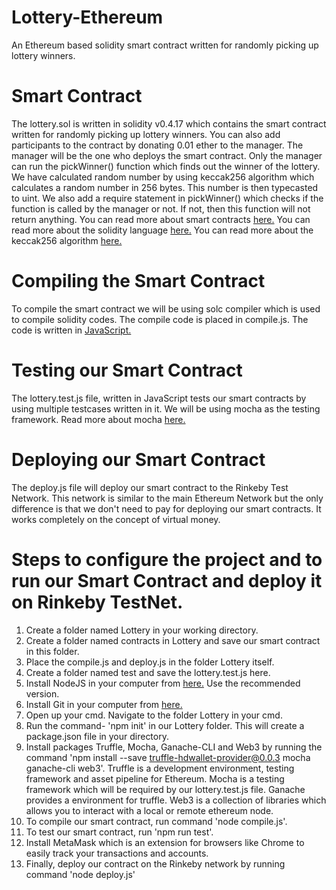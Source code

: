 # Lottery-Ethereum
An Ethereum based solidity smart contract written for randomly picking up lottery winners.

# Smart Contract
The lottery.sol is written in solidity v0.4.17 which contains the smart contract written for randomly picking up lottery winners. You can also add participants to the contract by donating 0.01 ether to the manager. The manager will be the one who deploys the smart contract. Only the manager can run the pickWinner() function which finds out the winner of the lottery. We have calculated random number by using keccak256 algorithm which calculates a random number in 256 bytes. This number is then typecasted to uint. We also add a require statement in pickWinner() which checks if the function is called by the manager or not. If not, then this function will not return anything. 
You can read more about smart contracts [here.](https://en.wikipedia.org/wiki/Smart_contract)
You can read more about the solidity language [here.](https://solidity.readthedocs.io/en/v0.4.25/)
You can read more about the keccak256 algorithm [here.](https://solidity.readthedocs.io/en/v0.4.21/units-and-global-variables.html)

# Compiling the Smart Contract
To compile the smart contract we will be using solc compiler which is used to compile solidity codes. The compile code is placed in compile.js. 
The code is written in [JavaScript.](https://en.wikipedia.org/wiki/JavaScript)

# Testing our Smart Contract
The lottery.test.js file, written in JavaScript tests our smart contracts by using multiple testcases written in it. We will be using mocha as the testing framework. 
Read more about mocha [here.](https://mochajs.org/) 

# Deploying our Smart Contract
The deploy.js file will deploy our smart contract to the Rinkeby Test Network. This network is similar to the main Ethereum Network but the only difference is that we don't need to pay for deploying our smart contracts. It works completely on the concept of virtual money.

# Steps to configure the project and to run our Smart Contract and deploy it on Rinkeby TestNet.
1) Create a folder named Lottery in your working directory.
2) Create a folder named contracts in Lottery and save our smart contract in this folder.
3) Place the compile.js and deploy.js in the folder Lottery itself.
4) Create a folder named test and save the lottery.test.js here.
5) Install NodeJS in your computer from [here.](https://nodejs.org/en/) Use the recommended version.
6) Install Git in your computer from [here.](https://git-scm.com/downloads)
7) Open up your cmd. Navigate to the folder Lottery in your cmd. 
8) Run the command- 'npm init' in our Lottery folder. This will create a package.json file in your directory.
9) Install packages Truffle, Mocha, Ganache-CLI and Web3 by running the command 'npm install --save truffle-hdwallet-provider@0.0.3    mocha ganache-cli web3'. Truffle is a development environment, testing framework and asset pipeline for Ethereum. Mocha is a testing framework which will be required by our lottery.test.js file. Ganache provides a environment for truffle. Web3 is a collection of libraries which allows you to interact with a local or remote ethereum node.
10) To compile our smart contract, run command 'node compile.js'. 
11) To test our smart contract, run 'npm run test'.
12) Install MetaMask which is an extension for browsers like Chrome to easily track your transactions and accounts.
13) Finally, deploy our contract on the Rinkeby network by running command 'node deploy.js'
